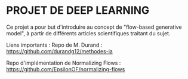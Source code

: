 # PROJET DE DEEP LEARNING

Ce projet a pour but d'introduire au concept de "flow-based generative model", à partir de différents articles scientifiques traitant du sujet.

Liens importants :
Repo de M. Durand : https://github.com/durandg12/methodes-ia

Repo d'implémentation de Normalizing Flows : https://github.com/EpsilonOF/normalizing-flows
